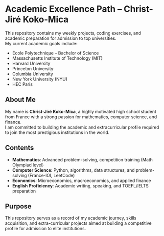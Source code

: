 # Academic Excellence Path – Christ-Jiré Koko-Mica

This repository contains my weekly projects, coding exercises, and academic preparation for admission to top universities.  
My current academic goals include:

- École Polytechnique – Bachelor of Science
- Massachusetts Institute of Technology (MIT)
- Harvard University
- Princeton University
- Columbia University
- New York University (NYU)
- HEC Paris

## About Me
My name is **Christ-Jiré Koko-Mica**, a highly motivated high school student from France with a strong passion for mathematics, computer science, and finance.  
I am committed to building the academic and extracurricular profile required to join the most prestigious institutions in the world.

## Contents
- **Mathematics**: Advanced problem-solving, competition training (Math Olympiad level)
- **Computer Science**: Python, algorithms, data structures, and problem-solving (France-IOI, LeetCode)
- **Economics**: Microeconomics, macroeconomics, and applied finance
- **English Proficiency**: Academic writing, speaking, and TOEFL/IELTS preparation

## Purpose
This repository serves as a record of my academic journey, skills acquisition, and extra-curricular projects aimed at building a competitive profile for admission to elite institutions.

